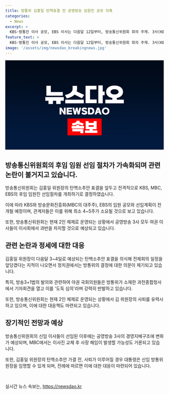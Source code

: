 ```yaml
---
title: 방통위 김홍일 탄핵표결 전 공영방송 임원진 공모 의혹
categories:
  - News
excerpt: >
  KBS·방통진 이사 공모, EBS 이사는 다음달 12일부터, 방송통신위원회 회의 주재. 3사(KBS·MBC·EBS) 후임 임원진 선임절차 전격 개시. 방통위, KBS·방문진 이사 공모 신청 접수 개시, 다음달 11일 마감. EBS 이사 공모신청은 다음달 12~25일 진행. 국회 탄핵소추안 표결을 의식해 선임절차 서둘렀다는 지적. 방송3+1법 표결 기다리던 야권 국회의원들 반발, 방통위 전체회의 앞당겼다는 분석.
feature_text: >
  KBS·방통진 이사 공모, EBS 이사는 다음달 12일부터, 방송통신위원회 회의 주재. 3사(KBS·MBC·EBS) 후임 임원진 선임절차 전격 개시. 방통위, KBS·방문진 이사 공모 신청 접수 개시, 다음달 11일 마감. EBS 이사 공모신청은 다음달 12~25일 진행. 국회 탄핵소추안 표결을 의식해 선임절차 서둘렀다는 지적. 방송3+1법 표결 기다리던 야권 국회의원들 반발, 방통위 전체회의 앞당겼다는 분석.
image: '/assets/img/newsdao_breakingnews.jpg'
---
```


<p><img src="/assets/img/newsdao_breakingnews.jpg" alt="pcversion 속보" /></p>

<h2 data-ke-size="size26">방송통신위원회의 후임 임원 선임 절차가 가속화되며 관련 논란이 불거지고 있습니다.</h2>

<p data-ke-size="size16">방송통신위원회는 김홍일 위원장의 탄핵소추안 표결을 앞두고 전격적으로 KBS, MBC, EBS의 후임 임원진 선임절차를 개최하기로 결정하였습니다.</p>

<p data-ke-size="size16">이에 따라 KBS와 방송문화진흥회(MBC의 대주주), EBS의 임원 공모와 선임계획이 전개될 예정이며, 관계자들은 이를 위해 최소 4~5주가 소요될 것으로 보고 있습니다.</p>

<p data-ke-size="size16">또한, 방송통신위원회는 현재 2인 체제로 운영되는 상황에서 공영방송 3사 모두 여권 이사들이 이사회에서 과반을 차지할 것으로 예상되고 있습니다.</p>

<h2 data-ke-size="size26">관련 논란과 정세에 대한 대응</h2>

<p data-ke-size="size16">김홍일 위원장이 다음달 3~4일로 예상되는 탄핵소추안 표결을 의식해 전체회의 일정을 앞당겼다는 지적이 나오면서 정치권에서는 방통위의 결정에 대한 의문이 제기되고 있습니다.</p>

<p data-ke-size="size16">특히, 방송3+1법의 발의와 관련하여 야권 국회의원들은 방통위가 소재한 과천종합청사에서 기자회견을 열고 이를 '도둑 심의'라며 강력히 반발하고 있습니다.</p>

<p data-ke-size="size16">또한, 방송통신위원회는 현재 2인 체제로 운영되는 상황에서 김 위원장의 사퇴를 유력시하고 있으며, 이에 대한 대응책도 마련되고 있습니다.</p>

<h2 data-ke-size="size26">장기적인 전망과 예상</h2>

<p data-ke-size="size16">방송통신위원회의 신임 이사들이 선임된 이후에는 공영방송 3사의 경영지배구조에 변화가 예상되며, MBC에서는 이사진 교체 후 사장 해임이 발생할 가능성도 거론되고 있습니다.</p>

<p data-ke-size="size16">또한, 김홍일 위원장의 탄핵소추안 가결 전, 사퇴가 이루어질 경우 대통령은 신임 방통위원장을 임명할 수 있게 되며, 전례에 따르면 이에 대한 대응이 마련되어 있습니다.</p>

<p data-ke-size="size16">&nbsp;</p>
실시간 뉴스 속보는, <a href="https://newsdao.kr" rel="dofollow">https://newsdao.kr</a>


